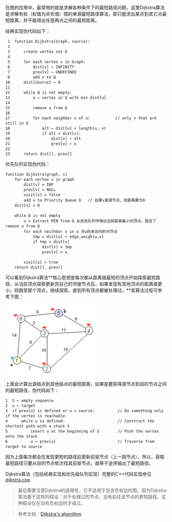在图的应用中，最常用的就是求解各种条件下的最短路径问题，这里Dijkstra算法是求解有权（权值为非负值）图的单源最短路径算法，即只能求出某点到其它点最短距离，并不能得出任意两点之间的最短距离。

经典实现伪代码如下：
```
 1  function Dijkstra(Graph, source):
 2
 3      create vertex set Q
 4
 5      for each vertex v in Graph:             
 6          dist[v] ← INFINITY                  
 7          prev[v] ← UNDEFINED                 
 8          add v to Q                      
10      dist[source] ← 0                        
11      
12      while Q is not empty:
13          u ← vertex in Q with min dist[u]    
14                                              
15          remove u from Q 
16          
17          for each neighbor v of u:           // only v that are still in Q
18              alt ← dist[u] + length(u, v)
19              if alt < dist[v]:               
20                  dist[v] ← alt 
21                  prev[v] ← u 
22
23      return dist[], prev[]
```

优先队列实现伪代码：
```
function dijkstra(graph, s)
    for each vertex v in graph
        dist[v] = INF
        prev[v] = NULL
        visit[v] = false
        add v to Priority Queue Q   // 如果v是源节点，则距离置为0
    dist[s] = 0

    while Q is not empty
        u = Extract MIN from Q 从优先队列中弹出当前距离最小的顶点，隐含了remove u from Q   
        for each neithbor v in u 对u的未访问的邻节点
            tmp = dist[u] + edge_weigh(u,v)
            if tmp < dist[v]
                dist[v] = tmp
                prev[v] = u

        visit[u] = true
    return dist[], prev[]
```
可以看到Dijkstra算法**核心思想是每次都从距离值最短的顶点开始探索最短路径，从当前顶点探索更新完自己的邻接节点后，如果发现有其他顶点的距离值更小，则跳至那个顶点，继续探索，直到所有顶点都被处理过。**其算法过程可参考下图：

![image](.images/Dijkstra_Animation.gif)

上面会计算出源结点到其他结点的最短距离，如果是要获得源节点到目的节点之间的最短路径，伪代码如下：
```
1  S ← empty sequence
2  u ← target
3  if prev[u] is defined or u = source:          // Do something only if the vertex is reachable
4      while u is defined:                       // Construct the shortest path with a stack S
5          insert u at the beginning of S        // Push the vertex onto the stack
6          u ← prev[u]                           // Traverse from target to source
```
因为上面每次都会在发现更短的路径后更新前驱节点（上一跳节点），所以，获取最短路径只要从目的节点依次找其前驱节点，就等于逆序输出了最短路径。

Dijkstra算法（包括经典实现和优先级队列实现）完整的C++代码实现参见[dijkstra.cpp](../codes/graph/dijkstra.cpp)

>最后需要注意Dijkstra的适用性，它不适用于包含负权边的图。因为Dijkstra算法基于这样的假设：对于处理过的节点，没有前往该节点的更短路径。这种假设仅在没有负权边时才成立。 


>参考文档：[Dijkstra's algorithm](https://en.wikipedia.org/wiki/Dijkstra%27s_algorithm)